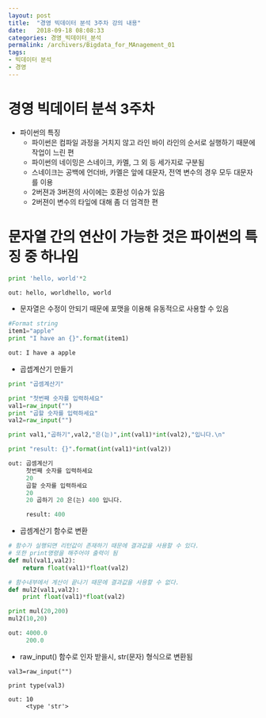 ```yaml
---
layout: post
title:  "경영 빅데이터 분석 3주차 강의 내용"
date:   2018-09-18 08:08:33
categories: 경영_빅데이터_분석
permalink: /archivers/Bigdata_for_MAnagement_01
tags:
- 빅데이터 분석
- 경영
---
```


# 경영 빅데이터 분석 3주차

* 파이썬의 특징
    - 파이썬은 컴파일 과정을 거치지 않고 라인 바이 라인의 순서로 실행하기 때문에 작업이 느린 편
    - 파이썬의 네이밍은 스네이크, 카멜, 그 외 등 세가지로 구분됨
    - 스네이크는 공백에 언더바, 카멜은 앞에 대문자, 전역 변수의 경우 모두 대문자를 이용
    - 2버젼과 3버젼의 사이에는 호환성 이슈가 있음
    - 2버젼이 변수의 타잎에 대해 좀 더 엄격한 편


# 문자열 간의 연산이 가능한 것은 파이썬의 특징 중 하나임

```python
print 'hello, world'*2

out: hello, worldhello, world
```


* 문자열은 수정이 안되기 때문에 포맷을 이용해 유동적으로 사용할 수 있음

```python
#Format string
item1="apple"
print "I have an {}".format(item1)

out: I have a apple
```


* 곱셉계산기 만들기

```python
print "곱셈계산기"

print "첫번째 숫자를 입력하세요"
val1=raw_input("")
print "곱할 숫자를 입력하세요"
val2=raw_input("")

print val1,"곱하기",val2,"은(는)",int(val1)*int(val2),"입니다.\n"

print "result: {}".format(int(val1)*int(val2))

out: 곱셈계산기
     첫번째 숫자를 입력하세요
     20
     곱할 숫자를 입력하세요
     20
     20 곱하기 20 은(는) 400 입니다.

     result: 400
```


* 곱셈계산기 함수로 변환

```python
# 함수가 실행되면 리턴값이 존재하기 때문에 결과값을 사용할 수 있다.
# 또한 print명령을 해주어야 출력이 됨
def mul(val1,val2):
    return float(val1)*float(val2)

# 함수내부에서 계산이 끝나기 때문에 결과값을 사용할 수 없다.
def mul2(val1,val2):
    print float(val1)*float(val2)

print mul(20,200)
mul2(10,20) 

out: 4000.0
     200.0
```


* raw_input() 함수로 인자 받을시, str(문자) 형식으로 변환됨

```pyyhon
val3=raw_input("")

print type(val3)

out: 10
     <type 'str'>
```

